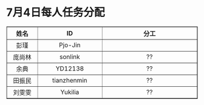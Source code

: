 # 7月4日每人任务分配<br>

<table border="1" class="table" cellpadding="0" cellspacing="0" >
  <th  width="100px"}>姓名</th>
  <th  width="200px">ID</th>
  <th  width="400px">分工</th>
 
  <tr align="center">
    <td>彭瑾</td>
    <td>Pjo-Jin</td>
    <td></td>
  </tr>

  <tr align="center">
    <td>庞尚林</td>
    <td>sonlink</td>
    <td>??</td>
  </tr>

  <tr align="center">
    <td>余典</td>
    <td>YD12138</td>
    <td>??</td>
  </tr>

  <tr align="center">
    <td>田振民</td>
    <td>tianzhenmin</td>
    <td>??</td>
  </tr>

  <tr align="center">
    <td>刘雯雯</td>
    <td>Yukilia</td>
    <td>??</td>
  </tr>
</table>


 

